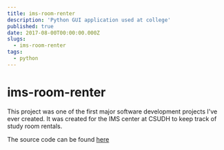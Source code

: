 ```yaml
---
title: ims-room-renter
description: 'Python GUI application used at college'
published: true
date: 2017-08-00T00:00:00.000Z
slugs:
  - ims-room-renter
tags: 
  - python
---
```


# ims-room-renter

This project was one of the first major software development projects I've ever created. 
It was created for the IMS center at CSUDH to keep track of study room rentals.

The source code can be found [here](https://github.com/bradtaniguchi/IMSRoomRenter)


